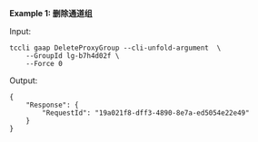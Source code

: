 **Example 1: 删除通道组**



Input: 

```
tccli gaap DeleteProxyGroup --cli-unfold-argument  \
    --GroupId lg-b7h4d02f \
    --Force 0
```

Output: 
```
{
    "Response": {
        "RequestId": "19a021f8-dff3-4890-8e7a-ed5054e22e49"
    }
}
```

